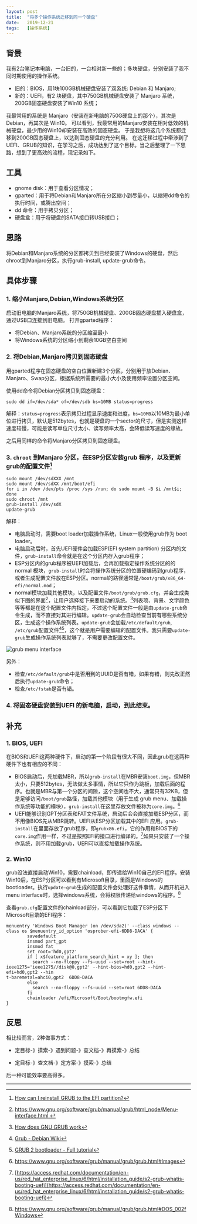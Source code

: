 ```yaml
---
layout: post
title:  "将多个操作系统迁移到同一个硬盘"
date:   2019-12-21
tags:   [操作系统]
---
```


## 背景
我有2台笔记本电脑，一台旧的，一台相对新一些的；多块硬盘，分别安装了我不同时期使用的操作系统。
- 旧的：BIOS，用1块100GB机械硬盘安装了双系统: Debian 和 Manjaro;
- 新的：UEFI，有2 块硬盘，其中750GB机械硬盘安装了 Manjaro 系统，200GB固态硬盘安装了Win10 系统；

我最常用的系统是 Manjaro（安装在新电脑的750G硬盘上的那个），其次是Debian，再其次是 Win10。
可以看到，我最常用的Manjaro安装在相对低效的机械硬盘，最少用的Win10却安装在高效的固态硬盘。
于是我想将这几个系统都迁移到200GB固态硬盘上，以达到固态硬盘的充分利用。
在这迁移过程中牵涉到了UEFI、GRUB的知识，在学习之后，成功达到了这个目标。当之后整理了一下思路，想到了更高效的流程，现记录如下。

## 工具
- gnome disk：用于查看分区情况；
- gparted：用于将Debian和Manjaro所在分区缩小到尽量小，以缩短dd命令的执行时间，或腾出空间；
- dd 命令：用于拷贝分区；
- 硬盘盒：用于将硬盘的SATA接口转USB接口；

## 思路
将Debian和Manjaro系统的分区都拷贝到已经安装了Windows的硬盘，然后chroot到Manjaro分区，执行grub-install, update-grub命令。

## 具体步骤

### 1. 缩小Manjaro,Debian,Windows系统分区
启动旧电脑的Manjaro系统，将750GB机械硬盘、200GB固态硬盘插入硬盘盒，通过USB口连接到旧电脑。
打开gparted程序：
- 将Debian、Manjaro系统的分区缩至最小
- 将Windows系统的分区缩小到剩余10GB空白空间

### 2. 将Debian,Manjaro拷贝到固态硬盘
用gparted程序在固态硬盘的空白位置新建3个分区，分别用于放Debian、Manjaro、Swap分区，根据系统所需要的最小大小及使用频率设置分区空间。


使用dd命令将Debian分区拷贝到固态硬盘：
```
sudo dd if=/dev/sda* of=/dev/sdb bs=10MB status=progress
```
解释：`status=progress`表示拷贝过程显示速度和进度，`bs=10MB`以10MB为最小单位进行拷贝，默认是512bytes，也就是硬盘的一个sector的尺寸，但是实测这样速度较慢，可能是读写单位尺寸太小、读写频率太高，会降低读写速度的缘故。

之后用同样的命令将Manjaro分区拷贝到固态硬盘。

### 3. `chroot` 到Manjaro 分区，在ESP分区安装grub 程序，以及更新grub的配置文件[^1]
```
sudo mount /dev/sdXXX /mnt
sudo mount /dev/sdXX /mnt/boot/efi
for i in /dev /dev/pts /proc /sys /run; do sudo mount -B $i /mnt$i; done
sudo chroot /mnt
grub-install /dev/sdX
update-grub 
```
解释：
- 电脑启动时，需要boot loader加载操作系统，Linux一般使用grub作为 boot loader。
- 电脑启动后时，首先UEFI硬件会加载ESP(EFI system partition) 分区内的文件，`grub-install`命令就是在这个分区内存入grub程序；
- ESP分区内的grub程序被UEFI加载后，会再加载指定操作系统分区的的normal 模块，`grub-install`时会将操作系统分区的位置硬编码到grub程序，或者生成配置文件放在ESP分区。normal的路径通常是`/boot/grub/x86_64-efi/normal.mod`；
- normal模块加载其他模块，以及配置文件`/boot/grub/grub.cfg`，并会生成类似下图的界面[^3]，让用户选择接下来要启动的系统。[^2]列表项、背景、文字颜色等等都是在这个配置文件内指定，不过这个配置文件一般是由`update-grub`命令生成，而不直接对其进行编辑。`update-grub`会自动检查当前有哪些系统分区，生成这个操作系统列表。`update-grub`会加载`/etc/default/grub`, `/etc/grub`配置文件[^4][^5]，这个就是用户需要编辑的配置文件。我只需要`update-grub`生成操作系统列表就够了，不需要更改配置文件。

![grub menu interface](https://forum.manjaro.org/uploads/default/optimized/3X/0/e/0e33a9622f1b71643577695f4836e5ebdefcb1fc_2_668x500.png)

另外：
- 检查`/etc/default/grub`中是否用到的UUID是否有错，如果有错，则先改正然后执行`update-grub`命令；
- 检查`/etc/fstab`是否有错。

### 4. 将固态硬盘安装到UEFI 的新电脑，启动，到此结束。


## 补充
### 1. BIOS, UEFI
在BIOS和UEFI这两种硬件下，启动的第一个阶段有很大不同，因此grub在这两种硬件下也有相应的不同：
- BIOS启动后，先加载MBR，所以`grub-install`在MBR安装`boot.img`，但MBR太小，只要512bytes，无法做太多事情，所以它只作为跳板，加载后面的程序。也就是MBR与第一个分区的间隙，这个空间也不大，通常只有32KB，但是足够访问`/boot/grub`路径，加载其他模块（用于生成 grub menu、加载操作系统等功能的模块），`grub-install`在这里存放文件被称为`core.img`。[^6]
- UEFI能够识别GPT分区表和FAT文件系统，启动后会会直接加载ESP分区，而不用像BIOS先从MBR跳转。UEFI从ESP分区加载其中的EFI 应用。`grub-install`在里面存放了grub程序，即`grubx86.efi`，它的作用和BIOS下的`core.img`作用一样，不过是按照EFI的接口进行编译的。[^7]如果只安装了一个操作系统，则不用加载grub，UEFI可以直接加载操作系统。

### 2. Win10
grub没法直接启动Win10，需要chainload，即传递给Win10自己的EFI程序。安装Win10后，在ESP分区可以看到有Microsoft目录，里面是Windows的bootloader。执行`update-grub`生成的配置文件会处理好这件事情，从而开机进入menu interface时，选择windows系统，会将权限传递给windows的程序。[^8]

查看`grub.cfg`配置文件的chainload部分，可以看到它加载了ESP分区下Microsoft目录的EFI程序：
```
menuentry 'Windows Boot Manager (on /dev/sda2)' --class windows --class os $menuentry_id_option 'osprober-efi-6DD8-DACA' {
        savedefault
        insmod part_gpt
        insmod fat
        set root='hd0,gpt2'
        if [ x$feature_platform_search_hint = xy ]; then
          search --no-floppy --fs-uuid --set=root --hint-ieee1275='ieee1275//disk@0,gpt2' --hint-bios=hd0,gpt2 --hint-efi=hd0,gpt2 --hin
t-baremetal=ahci0,gpt2  6DD8-DACA
        else
          search --no-floppy --fs-uuid --set=root 6DD8-DACA
        fi
        chainloader /efi/Microsoft/Boot/bootmgfw.efi
}
```

## 反思

相比较而言，2种做事方式：

- 定目标-》摸索-》遇到问题-》查文档-》再摸索-》总结

- 定目标-》查文档-》定方案-》摸索-》总结

后一种可能效率要高得多。

---

[^1]: [How can I reinstall GRUB to the EFI partition?](https://askubuntu.com/a/831241/798614)

[^2]: [How does GNU GRUB work](https://0xax.github.io/grub/)

[^3]: [https://www.gnu.org/software/grub/manual/grub/html_node/Menu-interface.html ](https://www.gnu.org/software/grub/manual/grub/html_node/Menu-interface.html)

[^4]: [Grub - Debian Wiki](https://wiki.debian.org/Grub)

[^5]: [GRUB 2 bootloader - Full tutorial](https://www.dedoimedo.com/computers/grub-2.html)

[^6]: https://www.gnu.org/software/grub/manual/grub/grub.html#Images

[^7]: [https://access.redhat.com/documentation/en-us/red_hat_enterprise_linux/6/html/installation_guide/s2-grub-whatis-booting-uefi](https://access.redhat.com/documentation/en-us/red_hat_enterprise_linux/6/html/installation_guide/s2-grub-whatis-booting-uefi)

[^8]: https://www.gnu.org/software/grub/manual/grub/grub.html#DOS_002fWindows
